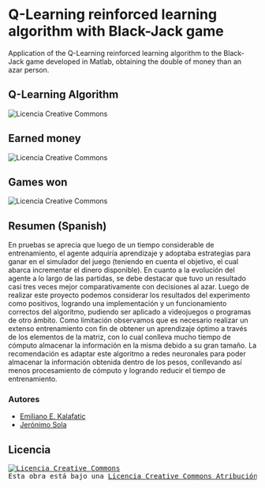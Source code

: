 # Q-Learning reinforced learning algorithm with Black-Jack game
Application of the Q-Learning reinforced learning algorithm to the Black-Jack game developed in Matlab, obtaining the double of money than an azar person.

## Q-Learning Algorithm
<img alt="Licencia Creative Commons" style="border-width:0" src="https://i.ibb.co/3yk10Ht/image.png" />

## Earned money
<img alt="Licencia Creative Commons" style="border-width:0" src="https://i.ibb.co/M1PPVxK/image.png" />

## Games won
<img alt="Licencia Creative Commons" style="border-width:0" src="https://i.ibb.co/tXhHCQY/image.png" />

## Resumen (Spanish)
En pruebas se aprecia que luego de un tiempo considerable de entrenamiento, el agente adquiría aprendizaje y adoptaba estrategias para ganar en el simulador del juego (teniendo en cuenta el objetivo, el cual abarca incrementar el dinero disponible). En cuanto a la evolución del agente a lo largo de las partidas, se debe destacar que tuvo un resultado casi tres veces mejor comparativamente con decisiones al azar. 
Luego de realizar este proyecto podemos considerar los resultados del experimento como positivos, logrando una implementación y un funcionamiento correctos del algoritmo, pudiendo ser aplicado a videojuegos o programas de otro ámbito.
Como limitación observamos que es necesario realizar un extenso entrenamiento con fin de obtener un aprendizaje óptimo a través de los elementos de la matriz, con lo cual conlleva mucho tiempo de cómputo almacenar la información en la misma debido a su gran tamaño. La recomendación es adaptar este algoritmo a redes neuronales para poder almacenar la información obtenida dentro de los pesos, conllevando así menos procesamiento de cómputo y logrando reducir el tiempo de entrenamiento.

### Autores
* [Emiliano E. Kalafatic](https://github.com/abakim)
* [Jerónimo Sola](https://github.com/cuchujero)

## Licencia
<pre>
<a rel="license" href="http://creativecommons.org/licenses/by-nc-sa/4.0/"><img alt="Licencia Creative Commons" style="border-width:0" src="https://i.creativecommons.org/l/by-nc-sa/4.0/88x31.png" /></a><br />Esta obra está bajo una <a rel="license" href="http://creativecommons.org/licenses/by-nc-sa/4.0/">Licencia Creative Commons Atribución-NoComercial-CompartirIgual 4.0 Internacional</a>. 
<pre>
